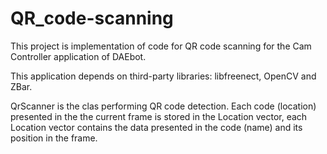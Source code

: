 # QR_code-scanning
This project is implementation of code for QR code scanning for the Cam Controller application of DAEbot.

This application depends on third-party libraries: libfreenect, OpenCV and ZBar.

QrScanner is the clas performing QR code detection. Each code (location) presented in the the current frame is stored in the Location vector, each Location vector contains the data presented in the code (name) and its position in the frame.

